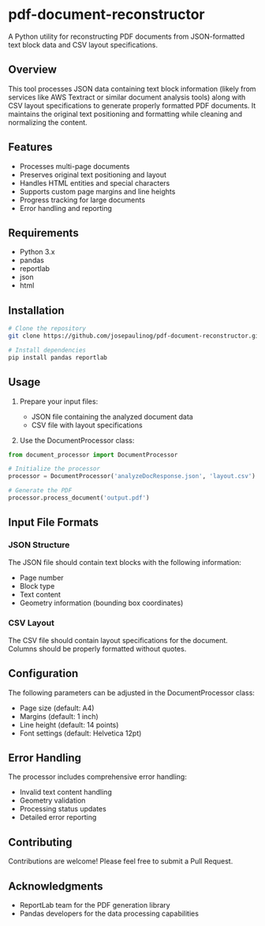 # pdf-document-reconstructor

A Python utility for reconstructing PDF documents from JSON-formatted text block data and CSV layout specifications.

## Overview

This tool processes JSON data containing text block information (likely from services like AWS Textract or similar document analysis tools) along with CSV layout specifications to generate properly formatted PDF documents. It maintains the original text positioning and formatting while cleaning and normalizing the content.

## Features

- Processes multi-page documents
- Preserves original text positioning and layout
- Handles HTML entities and special characters
- Supports custom page margins and line heights
- Progress tracking for large documents
- Error handling and reporting

## Requirements

- Python 3.x
- pandas
- reportlab
- json
- html

## Installation

```bash
# Clone the repository
git clone https://github.com/josepaulinog/pdf-document-reconstructor.git

# Install dependencies
pip install pandas reportlab
```

## Usage

1. Prepare your input files:
   - JSON file containing the analyzed document data
   - CSV file with layout specifications

2. Use the DocumentProcessor class:

```python
from document_processor import DocumentProcessor

# Initialize the processor
processor = DocumentProcessor('analyzeDocResponse.json', 'layout.csv')

# Generate the PDF
processor.process_document('output.pdf')
```

## Input File Formats

### JSON Structure
The JSON file should contain text blocks with the following information:
- Page number
- Block type
- Text content
- Geometry information (bounding box coordinates)

### CSV Layout
The CSV file should contain layout specifications for the document. Columns should be properly formatted without quotes.

## Configuration

The following parameters can be adjusted in the DocumentProcessor class:
- Page size (default: A4)
- Margins (default: 1 inch)
- Line height (default: 14 points)
- Font settings (default: Helvetica 12pt)

## Error Handling

The processor includes comprehensive error handling:
- Invalid text content handling
- Geometry validation
- Processing status updates
- Detailed error reporting

## Contributing

Contributions are welcome! Please feel free to submit a Pull Request.

## Acknowledgments

- ReportLab team for the PDF generation library
- Pandas developers for the data processing capabilities
